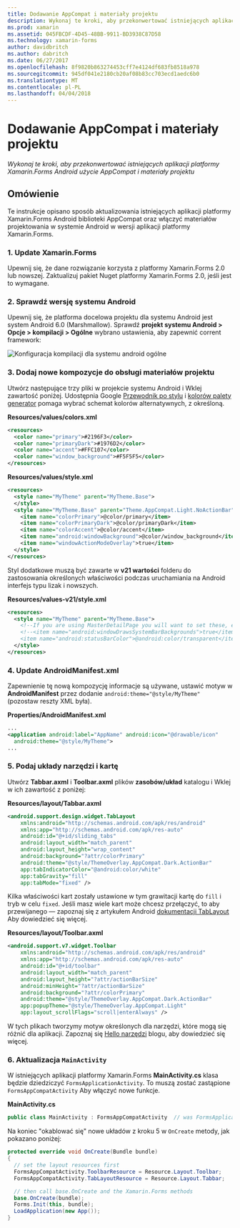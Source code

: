 ```yaml
---
title: Dodawanie AppCompat i materiały projektu
description: Wykonaj te kroki, aby przekonwertować istniejących aplikacji platformy Xamarin.Forms Android użycie AppCompat i materiały projektu
ms.prod: xamarin
ms.assetid: 045FBCDF-4D45-48BB-9911-BD3938C87D58
ms.technology: xamarin-forms
author: davidbritch
ms.author: dabritch
ms.date: 06/27/2017
ms.openlocfilehash: 8f9820b863274453cff7e4124df683fb8518a978
ms.sourcegitcommit: 945df041e2180cb20af08b83cc703ecd1aedc6b0
ms.translationtype: MT
ms.contentlocale: pl-PL
ms.lasthandoff: 04/04/2018
---
```

# <a name="adding-appcompat-and-material-design"></a>Dodawanie AppCompat i materiały projektu

_Wykonaj te kroki, aby przekonwertować istniejących aplikacji platformy Xamarin.Forms Android użycie AppCompat i materiały projektu_

<!-- source https://gist.github.com/jassmith/a3b2a543f99126782936
https://blog.xamarin.com/material-design-for-your-xamarin-forms-android-apps/ -->

## <a name="overview"></a>Omówienie

Te instrukcje opisano sposób aktualizowania istniejących aplikacji platformy Xamarin.Forms Android biblioteki AppCompat oraz włączyć materiałów projektowania w systemie Android w wersji aplikacji platformy Xamarin.Forms.

### <a name="1-update-xamarinforms"></a>1. Update Xamarin.Forms

Upewnij się, że dane rozwiązanie korzysta z platformy Xamarin.Forms 2.0 lub nowszej. Zaktualizuj pakiet Nuget platformy Xamarin.Forms 2.0, jeśli jest to wymagane.

### <a name="2-check-android-version"></a>2. Sprawdź wersję systemu Android

Upewnij się, że platforma docelowa projektu dla systemu Android jest system Android 6.0 (Marshmallow). Sprawdź **projekt systemu Android > Opcje > kompilacji > Ogólne** wybrano ustawienia, aby zapewnić corrent framework:

 ![](appcompat-images/target-android-6-sml.png "Konfiguracja kompilacji dla systemu android ogólne")

### <a name="3-add-new-themes-to-support-material-design"></a>3. Dodaj nowe kompozycje do obsługi materiałów projektu

Utwórz następujące trzy pliki w projekcie systemu Android i Wklej zawartość poniżej. Udostępnia Google [Przewodnik po stylu](http://www.google.com/design/spec/style/color.html#color-color-palette) i [kolorów palety generator](http://www.materialpalette.com/) pomaga wybrać schemat kolorów alternatywnych, z określoną.

**Resources/values/colors.xml**

```xml
<resources>
  <color name="primary">#2196F3</color>
  <color name="primaryDark">#1976D2</color>
  <color name="accent">#FFC107</color>
  <color name="window_background">#F5F5F5</color>
</resources>
```

**Resources/values/style.xml**

```xml
<resources>
  <style name="MyTheme" parent="MyTheme.Base">
  </style>
  <style name="MyTheme.Base" parent="Theme.AppCompat.Light.NoActionBar">
    <item name="colorPrimary">@color/primary</item>
    <item name="colorPrimaryDark">@color/primaryDark</item>
    <item name="colorAccent">@color/accent</item>
    <item name="android:windowBackground">@color/window_background</item>
    <item name="windowActionModeOverlay">true</item>
  </style>
</resources>
```

Styl dodatkowe muszą być zawarte w **v21 wartości** folderu do zastosowania określonych właściwości podczas uruchamiania na Android interfejs typu lizak i nowszych.

**Resources/values-v21/style.xml**

```xml
<resources>
  <style name="MyTheme" parent="MyTheme.Base">
    <!--If you are using MasterDetailPage you will want to set these, else you can leave them out-->
    <!--<item name="android:windowDrawsSystemBarBackgrounds">true</item>
    <item name="android:statusBarColor">@android:color/transparent</item>-->
  </style>
</resources>
```

### <a name="4-update-androidmanifestxml"></a>4. Update AndroidManifest.xml

Zapewnienie tę nową kompozycję informacje są używane, ustawić motyw w **AndroidManifest** przez dodanie `android:theme="@style/MyTheme"` (pozostaw reszty XML była).

**Properties/AndroidManifest.xml**

```xml
...
<application android:label="AppName" android:icon="@drawable/icon"
  android:theme="@style/MyTheme">
...
```

### <a name="5-provide-toolbar-and-tab-layouts"></a>5. Podaj układy narzędzi i kartę

Utwórz **Tabbar.axml** i **Toolbar.axml** plików **zasobów/układ** katalogu i Wklej w ich zawartość z poniżej:

**Resources/layout/Tabbar.axml**

```xml
<android.support.design.widget.TabLayout
    xmlns:android="http://schemas.android.com/apk/res/android"
    xmlns:app="http://schemas.android.com/apk/res-auto"
    android:id="@+id/sliding_tabs"
    android:layout_width="match_parent"
    android:layout_height="wrap_content"
    android:background="?attr/colorPrimary"
    android:theme="@style/ThemeOverlay.AppCompat.Dark.ActionBar"
    app:tabIndicatorColor="@android:color/white"
    app:tabGravity="fill"
    app:tabMode="fixed" />
```

Kilka właściwości kart zostały ustawione w tym grawitacji kartę do `fill` i tryb w celu `fixed`.
Jeśli masz wiele kart może chcesz przełączyć, to aby przewijanego — zapoznaj się z artykułem Android [dokumentacji TabLayout](http://developer.android.com/reference/android/support/design/widget/TabLayout.html) Aby dowiedzieć się więcej.

**Resources/layout/Toolbar.axml**

```xml
<android.support.v7.widget.Toolbar
    xmlns:android="http://schemas.android.com/apk/res/android"
    xmlns:app="http://schemas.android.com/apk/res-auto"
    android:id="@+id/toolbar"
    android:layout_width="match_parent"
    android:layout_height="?attr/actionBarSize"
    android:minHeight="?attr/actionBarSize"
    android:background="?attr/colorPrimary"
    android:theme="@style/ThemeOverlay.AppCompat.Dark.ActionBar"
    app:popupTheme="@style/ThemeOverlay.AppCompat.Light"
    app:layout_scrollFlags="scroll|enterAlways" />
```

W tych plikach tworzymy motyw określonych dla narzędzi, które mogą się różnić dla aplikacji.
Zapoznaj się [Hello narzędzi](https://blog.xamarin.com/android-tips-hello-toolbar-goodbye-action-bar/) blogu, aby dowiedzieć się więcej.


### <a name="6-update-the-mainactivity"></a>6. Aktualizacja `MainActivity`

W istniejących aplikacji platformy Xamarin.Forms **MainActivity.cs** klasa będzie dziedziczyć `FormsApplicationActivity`. To muszą zostać zastąpione `FormsAppCompatActivity` Aby włączyć nowe funkcje.

**MainActivity.cs**

```csharp
public class MainActivity : FormsAppCompatActivity  // was FormsApplicationActivity
```

Na koniec "okablować się" nowe układów z kroku 5 w `OnCreate` metody, jak pokazano poniżej:

```csharp
protected override void OnCreate(Bundle bundle)
{
  // set the layout resources first
  FormsAppCompatActivity.ToolbarResource = Resource.Layout.Toolbar;
  FormsAppCompatActivity.TabLayoutResource = Resource.Layout.Tabbar;

  // then call base.OnCreate and the Xamarin.Forms methods
  base.OnCreate(bundle);
  Forms.Init(this, bundle);
  LoadApplication(new App());
}
```
